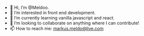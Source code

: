 - 👋 Hi, I’m @Meldoo.
- 👀 I’m interested in front end development.
- 🌱 I’m currently learning vanilla javascript and react.
- 💞️ I’m looking to collaborate on anything where I can contribute!
- 📫 How to reach me: markus.meldo@live.com

<!---
Meldoo/Meldoo is a ✨ special ✨ repository because its `README.md` (this file) appears on your GitHub profile.
You can click the Preview link to take a look at your changes.
--->
